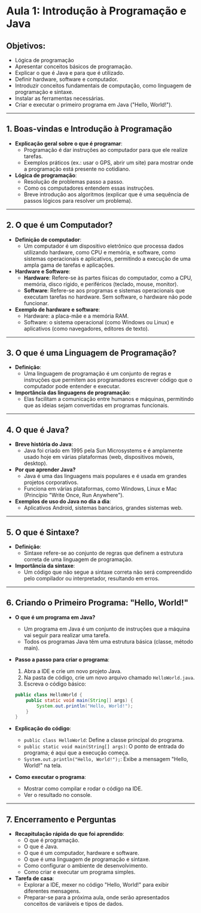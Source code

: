 
# Aula 1: Introdução à Programação e Java

## Objetivos:
- Lógica de programação
- Apresentar conceitos básicos de programação.
- Explicar o que é Java e para que é utilizado.
- Definir hardware, software e computador.
- Introduzir conceitos fundamentais de computação, como linguagem de programação e sintaxe.
- Instalar as ferramentas necessárias.
- Criar e executar o primeiro programa em Java ("Hello, World!").

---

## 1. Boas-vindas e Introdução à Programação
   - **Explicação geral sobre o que é programar**:
     - Programação é dar instruções ao computador para que ele realize tarefas.
     - Exemplos práticos (ex.: usar o GPS, abrir um site) para mostrar onde a programação está presente no cotidiano.
   - **Lógica de programação**:
     - Resolução de problemas passo a passo.
     - Como os computadores entendem essas instruções.
     - Breve introdução aos algoritmos (explicar que é uma sequência de passos lógicos para resolver um problema).

---

## 2. O que é um Computador?
   - **Definição de computador**:
     - Um computador é um dispositivo eletrônico que processa dados utilizando hardware, como CPU e memória, e software, como sistemas operacionais e aplicativos, permitindo a execução de uma ampla gama de tarefas e aplicações.
   - **Hardware e Software**:
     - **Hardware**: Refere-se às partes físicas do computador, como a CPU, memória, disco rígido, e periféricos (teclado, mouse, monitor).
     - **Software**: Refere-se aos programas e sistemas operacionais que executam tarefas no hardware. Sem software, o hardware não pode funcionar.
   - **Exemplo de hardware e software**:
     - Hardware: a placa-mãe e a memória RAM.
     - Software: o sistema operacional (como Windows ou Linux) e aplicativos (como navegadores, editores de texto).

---

## 3. O que é uma Linguagem de Programação?
   - **Definição**:
     - Uma linguagem de programação é um conjunto de regras e instruções que permitem aos programadores escrever código que o computador pode entender e executar.
   - **Importância das linguagens de programação**:
     - Elas facilitam a comunicação entre humanos e máquinas, permitindo que as ideias sejam convertidas em programas funcionais.


---

## 4. O que é Java?
   - **Breve história do Java**:
     - Java foi criado em 1995 pela Sun Microsystems e é amplamente usado hoje em várias plataformas (web, dispositivos móveis, desktop).
   - **Por que aprender Java?**
     - Java é uma das linguagens mais populares e é usada em grandes projetos corporativos.
     - Funciona em várias plataformas, como Windows, Linux e Mac (Princípio "Write Once, Run Anywhere").
   - **Exemplos de uso do Java no dia a dia**:
     - Aplicativos Android, sistemas bancários, grandes sistemas web.

---

## 5. O que é Sintaxe?
   - **Definição**:
     - Sintaxe refere-se ao conjunto de regras que definem a estrutura correta de uma linguagem de programação. 
   - **Importância da sintaxe**:
     - Um código que não segue a sintaxe correta não será compreendido pelo compilador ou interpretador, resultando em erros.

---

## 6. Criando o Primeiro Programa: "Hello, World!"
   - **O que é um programa em Java?**
     - Um programa em Java é um conjunto de instruções que a máquina vai seguir para realizar uma tarefa.
     - Todos os programas Java têm uma estrutura básica (classe, método main).

   - **Passo a passo para criar o programa**:
     1. Abra a IDE e crie um novo projeto Java.
     2. Na pasta de código, crie um novo arquivo chamado `HelloWorld.java`.
     3. Escreva o código básico:

     ```java
     public class HelloWorld {
         public static void main(String[] args) {
             System.out.println("Hello, World!");
         }
     }
     ```

   - **Explicação do código**:
     - `public class HelloWorld`: Define a classe principal do programa.
     - `public static void main(String[] args)`: O ponto de entrada do programa; é aqui que a execução começa.
     - `System.out.println("Hello, World!");`: Exibe a mensagem "Hello, World!" na tela.

   - **Como executar o programa**:
     - Mostrar como compilar e rodar o código na IDE.
     - Ver o resultado no console.

---

## 7. Encerramento e Perguntas
   - **Recapitulação rápida do que foi aprendido**:
     - O que é programação.
     - O que é Java.
     - O que é um computador, hardware e software.
     - O que é uma linguagem de programação e sintaxe.
     - Como configurar o ambiente de desenvolvimento.
     - Como criar e executar um programa simples.
   - **Tarefa de casa**:
     - Explorar a IDE, mexer no código "Hello, World!" para exibir diferentes mensagens.
     - Preparar-se para a próxima aula, onde serão apresentados conceitos de variáveis e tipos de dados.